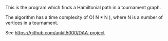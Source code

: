 This is the program which finds a Hamiltonial path in a tournament graph.

The algorithm has a time complexity of O( N * N ), where N is a number of vertices in a tournament.

See https://github.com/ankit5000/DAA-project

